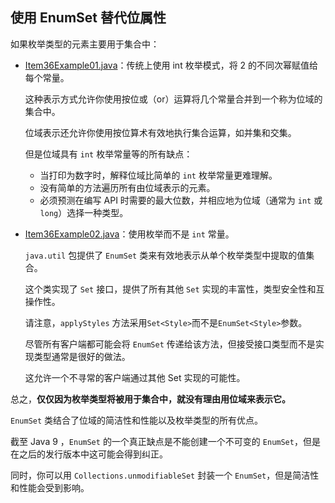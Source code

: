 ## 使用 EnumSet 替代位属性

如果枚举类型的元素主要用于集合中：

- [Item36Example01.java](EnumsAnnotations/src/main/java/com/jueee/item36/Item36Example01.java)：传统上使用 int 枚举模式，将 2 的不同次幂赋值给每个常量。

  这种表示方式允许你使用按位或（or）运算将几个常量合并到一个称为位域的集合中。

  位域表示还允许你使用按位算术有效地执行集合运算，如并集和交集。 

  但是位域具有 `int` 枚举常量等的所有缺点：

  - 当打印为数字时，解释位域比简单的 `int` 枚举常量更难理解。 
  - 没有简单的方法遍历所有由位域表示的元素。 
  - 必须预测在编写 API 时需要的最大位数，并相应地为位域（通常为 `int` 或 `long`）选择一种类型。 

- [Item36Example02.java](EnumsAnnotations/src/main/java/com/jueee/item36/Item36Example02.java)：使用枚举而不是 `int` 常量。

  `java.util` 包提供了 `EnumSet` 类来有效地表示从单个枚举类型中提取的值集合。 

  这个类实现了 `Set` 接口，提供了所有其他 `Set` 实现的丰富性，类型安全性和互操作性。

  请注意，`applyStyles` 方法采用`Set<Style>`而不是`EnumSet<Style>`参数。 

  尽管所有客户端都可能会将 `EnumSet` 传递给该方法，但接受接口类型而不是实现类型通常是很好的做法。 

  这允许一个不寻常的客户端通过其他 Set 实现的可能性。

总之，**仅仅因为枚举类型将被用于集合中，就没有理由用位域来表示它。**

 `EnumSet` 类结合了位域的简洁性和性能以及枚举类型的所有优点。

截至 Java 9 ，`EnumSet` 的一个真正缺点是不能创建一个不可变的 `EnumSet`，但是在之后的发行版本中这可能会得到纠正。 

同时，你可以用 `Collections.unmodifiableSet` 封装一个 `EnumSet`，但是简洁性和性能会受到影响。

